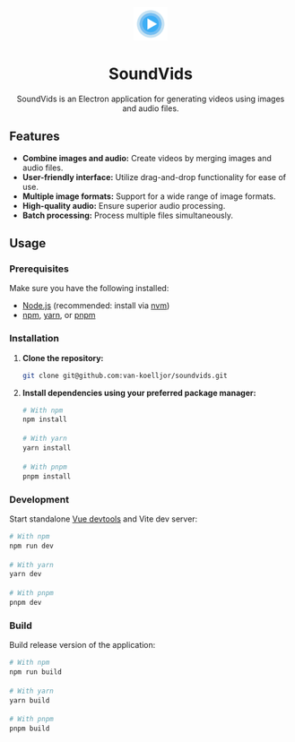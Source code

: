 <p align="center">
  <img src="public/favicon.svg" alt="SoundVids Logo" width="60" height="60">
</p>

<h1 align="center">SoundVids</h1>

<p align="center">
  SoundVids is an Electron application for generating videos using images and audio files.
</p>


## Features

* **Combine images and audio:** Create videos by merging images and audio files.
* **User-friendly interface:** Utilize drag-and-drop functionality for ease of use.
* **Multiple image formats:** Support for a wide range of image formats.
* **High-quality audio:** Ensure superior audio processing.
* **Batch processing:** Process multiple files simultaneously.


## Usage

### Prerequisites

Make sure you have the following installed:
- [Node.js](https://nodejs.org/) (recommended: install via [nvm](https://github.com/nvm-sh/nvm))
- [npm](https://docs.npmjs.com/downloading-and-installing-node-js-and-npm), [yarn](https://yarnpkg.com/), or [pnpm](https://pnpm.io/)


### Installation

1. **Clone the repository:**

    ```bash
    git clone git@github.com:van-koelljor/soundvids.git
    ```

2. **Install dependencies using your preferred package manager:**

    ```bash
    # With npm
    npm install

    # With yarn
    yarn install

    # With pnpm
    pnpm install
    ```

### Development

Start standalone [Vue devtools](https://github.com/vuejs/devtools) and Vite dev server:

```bash
# With npm
npm run dev

# With yarn
yarn dev

# With pnpm
pnpm dev
```

### Build

Build release version of the application:

```bash
# With npm
npm run build

# With yarn
yarn build

# With pnpm
pnpm build
```

